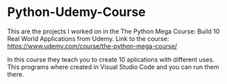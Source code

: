 # Python-Udemy-Course
This are the projects I worked on in the The Python Mega Course: Build 10 Real World Applications from Udemy.
Link to the course: https://www.udemy.com/course/the-python-mega-course/

In this course they teach you to create 10 aplications with different uses.
This programs where created in Visual Studio Code and you can run them there.
